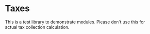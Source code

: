 # Taxes

This is a test library to demonstrate modules. Please don't use this for actual tax collection calculation.
